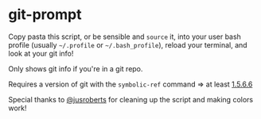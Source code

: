 git-prompt
==========

Copy pasta this script, or be sensible and `source` it, into your user bash profile (usually `~/.profile` or `~/.bash_profile`), 
reload your terminal, and look at your git info!

Only shows git info if you're in a git repo.

Requires a version of git with the `symbolic-ref` command => at least [1.5.6.6](http://git-scm.com/docs/git-symbolic-ref)

Special thanks to [@jusroberts](https://github.com/jusroberts) for cleaning up the script and making colors work!
